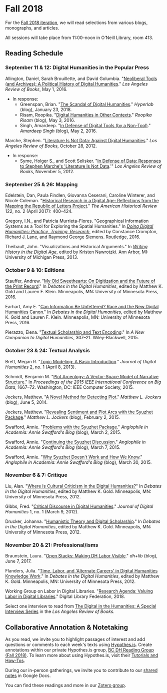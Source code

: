 
# Fall 2018

For the [Fall 2018 iteration](https://ds.bc.edu/fall-2018-digital-humanities-reading-group), we will read selections from various blogs, monographs, and articles. 

All sessions will take place from 11:00–noon in O’Neill Library, room 413.

## Reading Schedule

### September 11 & 12: Digital Humanities in the Popular Press

Allington, Daniel, Sarah Brouillette, and David Golumbia. "[Neoliberal Tools (and Archives): A Political History of Digital Humanities](https://lareviewofbooks.org/article/neoliberal-tools-archives-political-history-digital-humanities)." _Los Angeles Review of Books_, May 1, 2016.
*   In response: 
    *   Greenspan, Brian. "[The Scandal of Digital Humanities](https://carleton.ca/hyperlab/2018/the-scandal-of-digital-humanities)." _Hyperlab_ (blog), January 23, 2018.
    *   Risam, Roopika. "[Digital Humanities in Other Contexts](http://roopikarisam.com/uncategorized/digital-humanities-in-other-contexts)." _Roopika Risam_ (blog), May 3, 2016.
    *   Singh, Amardeep. "[In Defense of Digital Tools (by a Non-Tool)](http://www.electrostani.com/2016/05/in-defense-of-digital-tools-by-non-tool.html)." _Amardeep Singh_ (blog), May 2, 2016.

Marche, Stephen. "[Literature Is Not Data: Against Digital Humanities](https://lareviewofbooks.org/article/literature-is-not-data-against-digital-humanities)." _Los Angeles Review of Books_, October 28, 2012.
*   In response:
    *   Syme, Holger S., and Scott Selisker. "[In Defense of Data: Responses to Stephen Marche's 'Literature Is Not Data](https://lareviewofbooks.org/article/in-defense-of-data-responses-to-stephen-marches-literature-is-not-data).'" _Los Angeles Review of Books_, November 5, 2012.

### September 25 & 26: Mapping

Edelstein, Dan, Paula Findlen, Giovanna Ceserani, Caroline Winterer, and Nicole Coleman. "[Historical Research in a Digital Age: Reflections from the Mapping the Republic of Letters Project](https://doi.org/10.1093/ahr/122.2.400)." _The American Historical Review_ 122, no. 2 (April 2017): 400–424.

Gregory, I.N., and Patricia Murrieta-Flores. "Geographical Information Systems as a Tool for Exploring the Spatial Humanities." In _[Doing Digital Humanities: Practice, Training, Research](http://bclib.bc.edu/libsearch/bc/keyword/ALMA-BC21468970390001021)_, edited by Constance Crompton, Richard J. Lane, and Raymond George Siemens. Routledge, 2016.

Theibault, John. "Visualizations and Historical Arguments." In _[Writing History in the Digital Age](http://dx.doi.org/10.3998/dh.12230987.0001.001)_, edited by Kristen Nawrotzki. Ann Arbor, MI: University of Michigan Press, 2013.

### October 9 & 10: Editions

Stauffer, Andrew. "[My Old Sweethearts: On Digitization and the Future of the Print Record](http://dhdebates.gc.cuny.edu/debates/text/70)." In _Debates in the Digital Humanities_, edited by Matthew K. Gold and Lauren F. Klein. Minneapolis, MN: University of Minnesota Press, 2016.

Earhart, Amy E. "[Can Information Be Unfettered? Race and the New Digital Humanities Canon](http://dhdebates.gc.cuny.edu/debates/text/16)." In _Debates in the Digital Humanities_, edited by Matthew K. Gold and Lauren F. Klein. Minneapolis, MN: University of Minnesota Press, 2016.

Pierazzo, Elena. "[Textual Scholarship and Text Encoding](https://doi-org.proxy.bc.edu/10.1002/9781118680605.ch21)." In _A New Companion to Digital Humanities_, 307–21. Wiley-Blackwell, 2015.

### October 23 & 24: Textual Analysis

Brett, Megan R. "[Topic Modeling: A Basic Introduction](http://journalofdigitalhumanities.org/2-1/topic-modeling-a-basic-introduction-by-megan-r-brett)." _Journal of Digital Humanities_ 2, no. 1 (April 8, 2013).

Schmidt, Benjamin M. "[Plot Arceology: A Vector-Space Model of Narrative Structure](https://doi.org/10.1109/BigData.2015.7363937)." In _Proceedings of the 2015 IEEE International Conference on Big Data_, 1667–72. Washington, DC: IEEE Computer Society, 2015.

Jockers, Matthew. "[A Novel Method for Detecting Plot](http://www.matthewjockers.net/2014/06/05/a-novel-method-for-detecting-plot)." _Matthew L. Jockers_ (blog), June 5, 2014.

Jockers, Matthew. "[Revealing Sentiment and Plot Arcs with the Syuzhet Package](http://www.matthewjockers.net/2015/02/02/syuzhet)." _Matthew L. Jockers_ (blog), February 2, 2015.

Swafford, Annie. "[Problems with the Syuzhet Package](https://annieswafford.wordpress.com/2015/03/02/syuzhet)." _Anglophile in Academia: Annie Swafford's Blog_ (blog), March 2, 2015.

Swafford, Annie. "[Continuing the Syuzhet Discussion](https://annieswafford.wordpress.com/2015/03/07/continuingsyuzhet)." _Anglophile in Academia: Annie Swafford's Blog_ (blog), March 7, 2015.

Swafford, Annie. "[Why Syuzhet Doesn't Work and How We Know](https://annieswafford.wordpress.com/2015/03/30/why-syuzhet-doesnt-work-and-how-we-know)." _Anglophile in Academia: Annie Swafford's Blog_ (blog), March 30, 2015.

### November 6 & 7: Critique

Liu, Alan. "[Where Is Cultural Criticism in the Digital Humanities?](http://dhdebates.gc.cuny.edu/debates/text/20)" In _Debates in the Digital Humanities_, edited by Matthew K. Gold. Minneapolis, MN: University of Minnesota Press, 2012.

Gibbs, Fred. "[Critical Discourse in Digital Humanities](http://journalofdigitalhumanities.org/1-1/critical-discourse-in-digital-humanities-by-fred-gibbs)." _Journal of Digital Humanities_ 1, no. 1 (March 9, 2012).

Drucker, Johanna. "[Humanistic Theory and Digital Scholarship](http://dhdebates.gc.cuny.edu/debates/text/34)." In _Debates in the Digital Humanities_, edited by Matthew K. Gold. Minneapolis, MN: University of Minnesota Press, 2012.

### November 20 & 21: Professional/isms

Braunstein, Laura. "[Open Stacks: Making DH Labor Visible](https://acrl.ala.org/dh/2017/06/07/open-stacks-making-dh-labor-visible)." _dh+lib_ (blog), June 7, 2017.

Flanders, Julia. "[Time, Labor, and 'Alternate Careers' in Digital Humanities Knowledge Work](http://dhdebates.gc.cuny.edu/debates/text/26)." In _Debates in the Digital Humanities_, edited by Matthew K. Gold. Minneapolis, MN: University of Minnesota Press, 2012.

Working Group on Labor in Digital Libraries. "[Research Agenda: Valuing Labor in Digital Libraries](https://wiki.diglib.org/Labor/Valuing-Labor/Research-Agenda)." Digital Library Federation, 2018.

Select one interview to read from [The Digital in the Humanities: A Special Interview Series](https://lareviewofbooks.org/feature/the-digital-in-the-humanities) in the _Los Angeles Review of Books_.

## Collaborative Annotation & Notetaking

As you read, we invite you to highlight passages of interest and add questions or comments to each week's texts using [Hypothes.is](https://web.hypothes.is). Create annotations within our private Hypothes.is group, [BC DH Reading Group (Fall 2018)](https://hypothes.is/groups/dMApyJPi/dh-reading-group-f-2018). To learn more about using Hypothes.is, visit their [Tutorials and How-Tos](https://hypothesis.zendesk.com/hc/en-us/sections/206682487-Tutorials-and-How-Tos).

During our in-person gatherings, we invite you to contribute to our [shared notes](https://docs.google.com/document/d/1nvCEKE3Gwva_LiLyEL2XsGtk3pbvORfiKXGDp0XpNgo/edit?usp=sharing) in Google Docs.

You can find these readings and more in our [Zotero group](https://www.zotero.org/groups/2213204/dh_reading_group).
